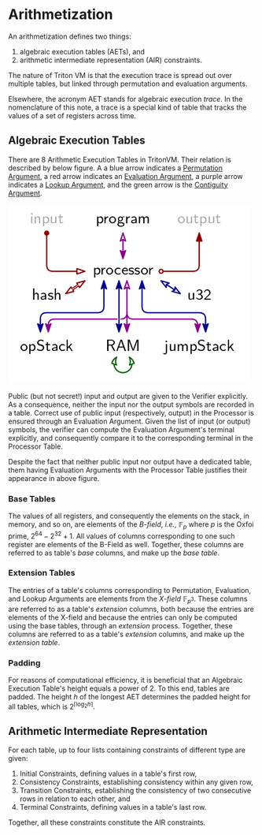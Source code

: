# Arithmetization

An arithmetization defines two things:
1. algebraic execution tables (AETs), and
1. arithmetic intermediate representation (AIR) constraints.

The nature of Triton VM is that the execution trace is spread out over multiple tables, but linked through permutation and evaluation arguments.

Elsewhere, the acronym AET stands for algebraic execution *trace*.
In the nomenclature of this note, a trace is a special kind of table that tracks the values of a set of registers across time.

## Algebraic Execution Tables

There are 8 Arithmetic Execution Tables in TritonVM.
Their relation is described by below figure.
A a blue arrow indicates a [Permutation Argument](permutation-argument.md), a red arrow indicates an [Evaluation Argument](evaluation-argument.md), a purple arrow indicates a [Lookup Argument](lookup-argument.md), and the green arrow is the [Contiguity Argument](contiguity-of-memory-pointer-regions.md).

![](img/aet-relations.png)

Public (but not secret!) input and output are given to the Verifier explicitly.
As a consequence, neither the input nor the output symbols are recorded in a table.
Correct use of public input (respectively, output) in the Processor is ensured through an Evaluation Argument.
Given the list of input (or output) symbols, the verifier can compute the Evaluation Argument's terminal explicitly, and consequently compare it to the corresponding terminal in the Processor Table.

Despite the fact that neither public input nor output have a dedicated table, them having Evaluation Arguments with the Processor Table justifies their appearance in above figure.

### Base Tables

The values of all registers, and consequently the elements on the stack, in memory, and so on, are elements of the _B-field_, _i.e._, $\mathbb{F}_p$ where $p$ is the Oxfoi prime, $2^{64}-2^{32}+1$.
All values of columns corresponding to one such register are elements of the B-Field as well.
Together, these columns are referred to as table's _base_ columns, and make up the _base table_.

### Extension Tables

The entries of a table's columns corresponding to Permutation, Evaluation, and Lookup Arguments are elements from the _X-field_ $\mathbb{F}_{p^3}$.
These columns are referred to as a table's _extension_ columns, both because the entries are elements of the X-field and because the entries can only be computed using the base tables, through an _extension_ process.
Together, these columns are referred to as a table's _extension_ columns, and make up the _extension table_.

### Padding

For reasons of computational efficiency, it is beneficial that an Algebraic Execution Table's height equals a power of 2.
To this end, tables are padded.
The height $h$ of the longest AET determines the padded height for all tables, which is $2^{\lceil\log_2 h\rceil}$.

## Arithmetic Intermediate Representation

For each table, up to four lists containing constraints of different type are given:
1. Initial Constraints, defining values in a table's first row,
1. Consistency Constraints, establishing consistency within any given row,
1. Transition Constraints, establishing the consistency of two consecutive rows in relation to each other, and
1. Terminal Constraints, defining values in a table's last row.

Together, all these constraints constitute the AIR constraints.
